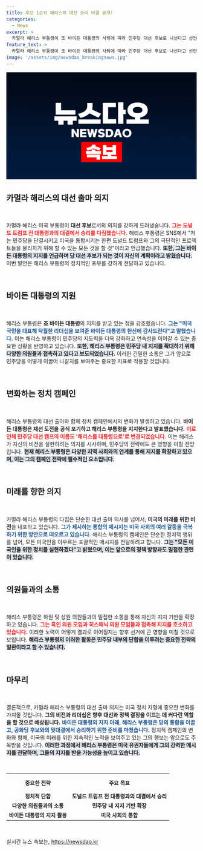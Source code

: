 ```yaml
---
title: 후보 1순위 해리스의 대선 승리 비결 공개!
categories:
  - News
excerpt: >
  카멀라 해리스 부통령이 조 바이든 대통령의 사퇴에 따라 민주당 대선 후보로 나선다고 선언했습니다. 그는 도널드 트럼프를 물리치기 위해 최대한 노력하겠다고 밝혔으며, 이미 당내 지지를 모으기 위해 활발히 활동 중입니다. 클릭하고 자세한 내용을 확인하세요!
feature_text: >
  카멀라 해리스 부통령이 조 바이든 대통령의 사퇴에 따라 민주당 대선 후보로 나선다고 선언했습니다. 그는 도널드 트럼프를 물리치기 위해 최대한 노력하겠다고 밝혔으며, 이미 당내 지지를 모으기 위해 활발히 활동 중입니다. 클릭하고 자세한 내용을 확인하세요!
image: '/assets/img/newsdao_breakingnews.jpg'
---
```


<p><img src="/assets/img/newsdao_breakingnews.jpg" alt="implanttips 속보" /></p>

<h2 data-ke-size="size26">카멀라 해리스의 대선 출마 의지</h2>

<p data-ke-size="size16">&nbsp;</p>

<p>카멀라 해리스 미국 부통령이 <b>대선 후보</b>로서의 의지를 강하게 드러냈습니다. <b><span style="color: #ee2323;">그는 도널드 트럼프 전 대통령과의 대결에서 승리를 다짐했습니다.</span></b> 해리스 부통령은 SNS에서 "저는 민주당을 단결시키고 미국을 통합시키는 한편 도널드 트럼프와 그의 극단적인 프로젝트들을 물리치기 위해 할 수 있는 모든 것을 할 것"이라고 언급했습니다. <b><span style="background-color: #21538527;">또한, 그는 바이든 대통령의 지지를 언급하며 당 대선 후보가 되는 것이 자신의 계획이라고 밝혔습니다.</span></b> 이번 발언은 해리스 부통령의 정치적인 포부를 강하게 전달하고 있습니다. </p>

<p data-ke-size="size16">&nbsp;</p>

<h2 data-ke-size="size26">바이든 대통령의 지원</h2>

<p data-ke-size="size16">&nbsp;</p>

<p>해리스 부통령은 <b>조 바이든 대통령</b>의 지지를 받고 있는 점을 강조했습니다. <b><span style="color: #1a5490;">그는 "미국 국민을 대표해 탁월한 리더십을 보여준 바이든 대통령의 헌신에 감사드린다"고 말했습니다.</span></b> 이는 해리스 부통령이 민주당의 지도력을 더욱 강화하고 연속성을 이어갈 수 있는 중요한 상황을 반영하고 있습니다. <b><span style="background-color: #21538527;">또한, 해리스 부통령은 민주당 내 지지를 확대하기 위해 다양한 의원들과 접촉하고 있다고 보도되었습니다.</span></b> 이러한 긴밀한 소통은 그가 앞으로 민주당을 어떻게 이끌어 나갈지를 보여주는 중요한 지표로 작용할 것입니다.</p>

<p data-ke-size="size16">&nbsp;</p>

<h2 data-ke-size="size26">변화하는 정치 캠페인</h2>

<p data-ke-size="size16">&nbsp;</p>

<p>해리스 부통령의 대선 출마와 함께 정치 캠페인에서의 변화가 발생하고 있습니다. <b>바이든 대통령은 재선 도전을 공식 포기하고 해리스 부통령을 지지한다고 발표했습니다.</b> <b><span style="color: #ee2323;">이로 인해 민주당 대선 캠프의 이름도 '해리스를 대통령으로'로 변경되었습니다.</span></b> 이는 해리스가 자신의 비전을 실현하려는 의지를 시사하며, 민주당의 전략에도 큰 영향을 미칠 전망입니다. <b><span style="background-color: #21538527;">현재 해리스 부통령은 다양한 지역 사회와의 연계를 통해 지지를 확장하고 있으며, 이는 그의 캠페인 전략에 필수적인 요소입니다.</span></b></p>

<p data-ke-size="size16">&nbsp;</p>

<h2 data-ke-size="size26">미래를 향한 의지</h2>

<p data-ke-size="size16">&nbsp;</p>

<p>카멀라 해리스 부통령의 다짐은 단순한 대선 출마 의사를 넘어서, <b>미국의 미래를 위한 비전</b>을 내포하고 있습니다. <b><span style="color: #1a5490;">그가 제시하는 통합의 메시지는 미국 사회의 여러 갈등을 극복하기 위한 방안으로 떠오르고 있습니다.</span></b> 해리스 부통령의 캠페인은 단순한 정치적 행위를 넘어, 모든 미국인을 아우르는 포괄적인 메시지를 전달하려고 합니다. <b><span style="background-color: #21538527;">그는 "모든 미국인을 위한 정치를 실현하겠다"고 밝혔으며, 이는 앞으로의 정책 방향과도 밀접한 관련이 있습니다.</span></b></p>

<p data-ke-size="size16">&nbsp;</p>

<h2 data-ke-size="size26">의원들과의 소통</h2>

<p data-ke-size="size16">&nbsp;</p>

<p>해리스 부통령은 하원 및 상원 의원들과의 밀접한 소통을 통해 자신의 지지 기반을 확장하고 있습니다. <b><span style="color: #ee2323;">그는 흑인 의원 모임과 히스패닉 의원 모임들과 접촉해 지지를 호소하고 있습니다.</span></b> 이러한 노력이 어떻게 결과로 이어질지는 향후 선거에 큰 영향을 미칠 것으로 보입니다. <b><span style="background-color: #21538527;">해리스 부통령의 이러한 활동은 민주당 내부의 단합을 이루려는 중요한 전략의 일환이라고 할 수 있습니다.</span></b> </p>

<p data-ke-size="size16">&nbsp;</p>

<h2 data-ke-size="size26">마무리</h2>

<p data-ke-size="size16">&nbsp;</p>

<p>결론적으로, 카멀라 해리스 부통령의 대선 출마 의지는 미국 정치 지형에 중요한 변화를 가져올 것입니다. <b>그의 비전과 리더십은 향후 대선과 정책 결정을 이끄는 데 커다란 역할을 할 것으로 예상됩니다.</b> <b><span style="color: #1a5490;">바이든 대통령의 지지 아래, 해리스 부통령은 당의 통합을 이끌고, 공화당 후보와의 맞대결에서 승리하기 위한 준비를 마쳤습니다.</span></b> 정치적 캠페인의 변화와 함께, 미국의 미래를 위한 지속적인 노력을 보여주고 있는 그의 행보는 앞으로도 주목받을 것입니다. <b><span style="background-color: #21538527;">이러한 과정에서 해리스 부통령은 미국 유권자들에게 그의 강력한 메시지를 전달하며, 그들의 지지를 받을 가능성을 높이고 있습니다.</span></b></p>

<p data-ke-size="size16">&nbsp;</p>

<table style="width: 100%; border-collapse: collapse;">
<tr>
    <th style="text-align: center; height: 40px;">중요한 전략</th>
    <th style="text-align: center; height: 40px;">주요 목표</th>
</tr>
<tr>
    <td style="text-align: center; height: 17px;"><b>정치적 단합</b></td>
    <td style="text-align: center; height: 17px;"><b>도널드 트럼프 전 대통령과의 대결에서 승리</b></td>
</tr>
<tr>
    <td style="text-align: center; height: 17px;"><b>다양한 의원들과의 소통</b></td>
    <td style="text-align: center; height: 17px;"><b>민주당 내 지지 기반 확장</b></td>
</tr>
<tr>
    <td style="text-align: center; height: 17px;"><b>바이든 대통령의 지지 활용</b></td>
    <td style="text-align: center; height: 17px;"><b>미국 사회의 통합</b></td>
</tr>
</table>

<p data-ke-size="size16">&nbsp;</p>
실시간 뉴스 속보는, <a href="https://newsdao.kr" rel="dofollow">https://newsdao.kr</a>



